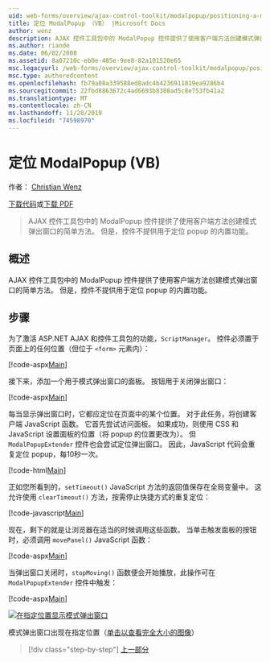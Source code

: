 ```yaml
---
uid: web-forms/overview/ajax-control-toolkit/modalpopup/positioning-a-modalpopup-vb
title: 定位 ModalPopup （VB） |Microsoft Docs
author: wenz
description: AJAX 控件工具包中的 ModalPopup 控件提供了使用客户端方法创建模式弹出窗口的简单方法。 但是，控件不提供 。
ms.author: riande
ms.date: 06/02/2008
ms.assetid: 8a07210c-eb0e-485e-9ee8-82a101520e65
msc.legacyurl: /web-forms/overview/ajax-control-toolkit/modalpopup/positioning-a-modalpopup-vb
msc.type: authoredcontent
ms.openlocfilehash: fb79a08a339588ed8adc4b4236911819ea9286b4
ms.sourcegitcommit: 22fbd8863672c4ad6693b8388ad5c8e753fb41a2
ms.translationtype: MT
ms.contentlocale: zh-CN
ms.lasthandoff: 11/28/2019
ms.locfileid: "74598970"
---
```

# <a name="positioning-a-modalpopup-vb"></a>定位 ModalPopup (VB)

作者： [Christian Wenz](https://github.com/wenz)

[下载代码](https://download.microsoft.com/download/2/4/0/24052038-f942-4336-905b-b60ae56f0dd5/ModalPopup4.vb.zip)或[下载 PDF](https://download.microsoft.com/download/b/6/a/b6ae89ee-df69-4c87-9bfb-ad1eb2b23373/modalpopup4VB.pdf)

> AJAX 控件工具包中的 ModalPopup 控件提供了使用客户端方法创建模式弹出窗口的简单方法。 但是，控件不提供用于定位 popup 的内置功能。

## <a name="overview"></a>概述

AJAX 控件工具包中的 ModalPopup 控件提供了使用客户端方法创建模式弹出窗口的简单方法。 但是，控件不提供用于定位 popup 的内置功能。

## <a name="steps"></a>步骤

为了激活 ASP.NET AJAX 和控件工具包的功能，`ScriptManager`。 控件必须置于页面上的任何位置（但位于 `<form>` 元素内）：

[!code-aspx[Main](positioning-a-modalpopup-vb/samples/sample1.aspx)]

接下来，添加一个用于模式弹出窗口的面板。 按钮用于关闭弹出窗口：

[!code-aspx[Main](positioning-a-modalpopup-vb/samples/sample2.aspx)]

每当显示弹出窗口时，它都应定位在页面中的某个位置。 对于此任务，将创建客户端 JavaScript 函数。 它首先尝试访问面板。 如果成功，则使用 CSS 和 JavaScript 设置面板的位置（将 popup 的位置更改为）。 但 `ModalPopupExtender` 控件也会尝试定位弹出窗口。 因此，JavaScript 代码会重复定位 popup，每10秒一次。

[!code-html[Main](positioning-a-modalpopup-vb/samples/sample3.html)]

正如您所看到的，`setTimeout()` JavaScript 方法的返回值保存在全局变量中。 这允许使用 `clearTimeout()` 方法，按需停止快捷方式的重复定位：

[!code-javascript[Main](positioning-a-modalpopup-vb/samples/sample4.js)]

现在，剩下的就是让浏览器在适当的时候调用这些函数。 当单击触发面板的按钮时，必须调用 `movePanel()` JavaScript 函数：

[!code-aspx[Main](positioning-a-modalpopup-vb/samples/sample5.aspx)]

当弹出窗口关闭时，`stopMoving()` 函数便会开始播放，此操作可在 `ModalPopupExtender` 控件中触发：

[!code-aspx[Main](positioning-a-modalpopup-vb/samples/sample6.aspx)]

[![在指定位置显示模式弹出窗口](positioning-a-modalpopup-vb/_static/image2.png)](positioning-a-modalpopup-vb/_static/image1.png)

模式弹出窗口出现在指定位置（[单击以查看完全大小的图像](positioning-a-modalpopup-vb/_static/image3.png)）

> [!div class="step-by-step"]
> [上一部分](handling-postbacks-from-a-modalpopup-vb.md)
